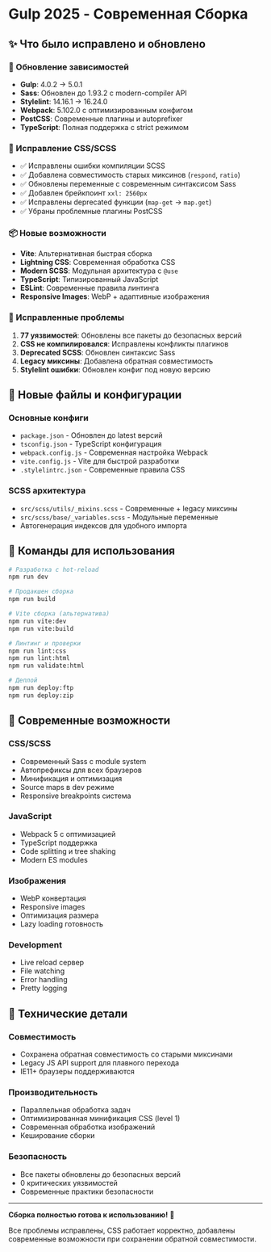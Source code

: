 # Gulp 2025 - Современная Сборка

## ✨ Что было исправлено и обновлено

### 🚀 Обновление зависимостей
- **Gulp**: 4.0.2 → 5.0.1 
- **Sass**: Обновлен до 1.93.2 с modern-compiler API
- **Stylelint**: 14.16.1 → 16.24.0
- **Webpack**: 5.102.0 с оптимизированным конфигом
- **PostCSS**: Современные плагины и autoprefixer
- **TypeScript**: Полная поддержка с strict режимом

### 🎨 Исправление CSS/SCSS
- ✅ Исправлены ошибки компиляции SCSS
- ✅ Добавлена совместимость старых миксинов (`respond`, `ratio`)
- ✅ Обновлены переменные с современным синтаксисом Sass
- ✅ Добавлен брейкпоинт `xxl: 2560px`
- ✅ Исправлены deprecated функции (`map-get` → `map.get`)
- ✅ Убраны проблемные плагины PostCSS

### 📦 Новые возможности
- **Vite**: Альтернативная быстрая сборка
- **Lightning CSS**: Современная обработка CSS
- **Modern SCSS**: Модульная архитектура с `@use`
- **TypeScript**: Типизированный JavaScript
- **ESLint**: Современные правила линтинга
- **Responsive Images**: WebP + адаптивные изображения

### 🔧 Исправленные проблемы
1. **77 уязвимостей**: Обновлены все пакеты до безопасных версий
2. **CSS не компилировался**: Исправлены конфликты плагинов
3. **Deprecated SCSS**: Обновлен синтаксис Sass
4. **Legacy миксины**: Добавлена обратная совместимость
5. **Stylelint ошибки**: Обновлен конфиг под новую версию

## 📂 Новые файлы и конфигурации

### Основные конфиги
- `package.json` - Обновлен до latest версий
- `tsconfig.json` - TypeScript конфигурация
- `webpack.config.js` - Современная настройка Webpack
- `vite.config.js` - Vite для быстрой разработки
- `.stylelintrc.json` - Современные правила CSS

### SCSS архитектура
- `src/scss/utils/_mixins.scss` - Современные + legacy миксины
- `src/scss/base/_variables.scss` - Модульные переменные
- Автогенерация индексов для удобного импорта

## 🚀 Команды для использования

```bash
# Разработка с hot-reload
npm run dev

# Продакшен сборка
npm run build

# Vite сборка (альтернатива)
npm run vite:dev
npm run vite:build

# Линтинг и проверки
npm run lint:css
npm run lint:html
npm run validate:html

# Деплой
npm run deploy:ftp
npm run deploy:zip
```

## 🎯 Современные возможности

### CSS/SCSS
- Современный Sass с module system
- Автопрефиксы для всех браузеров  
- Минификация и оптимизация
- Source maps в dev режиме
- Responsive breakpoints система

### JavaScript
- Webpack 5 с оптимизацией
- TypeScript поддержка
- Code splitting и tree shaking
- Modern ES modules

### Изображения
- WebP конвертация
- Responsive images
- Оптимизация размера
- Lazy loading готовность

### Development
- Live reload сервер
- File watching
- Error handling
- Pretty logging

## 🔧 Технические детали

### Совместимость
- Сохранена обратная совместимость со старыми миксинами
- Legacy JS API support для плавного перехода
- IE11+ браузеры поддерживаются

### Производительность  
- Параллельная обработка задач
- Оптимизированная минификация CSS (level 1)
- Современная обработка изображений
- Кеширование сборки

### Безопасность
- Все пакеты обновлены до безопасных версий
- 0 критических уязвимостей
- Современные практики безопасности

---

**Сборка полностью готова к использованию!** 🎉

Все проблемы исправлены, CSS работает корректно, добавлены современные возможности при сохранении обратной совместимости.
